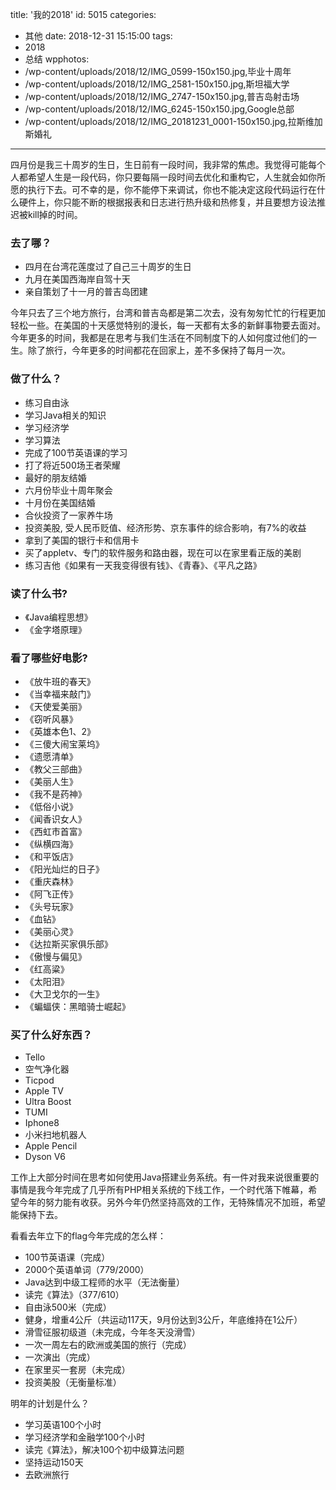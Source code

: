 title: '我的2018'
id: 5015
categories:
  - 其他
date: 2018-12-31 15:15:00
tags:
  - 2018
  - 总结
wpphotos:
  - /wp-content/uploads/2018/12/IMG_0599-150x150.jpg,毕业十周年
  - /wp-content/uploads/2018/12/IMG_2581-150x150.jpg,斯坦福大学
  - /wp-content/uploads/2018/12/IMG_2747-150x150.jpg,普吉岛射击场
  - /wp-content/uploads/2018/12/IMG_6245-150x150.jpg,Google总部
  - /wp-content/uploads/2018/12/IMG_20181231_0001-150x150.jpg,拉斯维加斯婚礼


---

四月份是我三十周岁的生日，生日前有一段时间，我非常的焦虑。我觉得可能每个人都希望人生是一段代码，你只要每隔一段时间去优化和重构它，人生就会如你所愿的执行下去。可不幸的是，你不能停下来调试，你也不能决定这段代码运行在什么硬件上，你只能不断的根据报表和日志进行热升级和热修复，并且要想方设法推迟被kill掉的时间。

### 去了哪？

* 四月在台湾花莲度过了自己三十周岁的生日
* 九月在美国西海岸自驾十天
* 亲自策划了十一月的普吉岛团建

今年只去了三个地方旅行，台湾和普吉岛都是第二次去，没有匆匆忙忙的行程更加轻松一些。在美国的十天感觉特别的漫长，每一天都有太多的新鲜事物要去面对。今年更多的时间，我都是在思考与我们生活在不同制度下的人如何度过他们的一生。除了旅行，今年更多的时间都花在回家上，差不多保持了每月一次。

### 做了什么？

* 练习自由泳
* 学习Java相关的知识
* 学习经济学
* 学习算法
* 完成了100节英语课的学习
* 打了将近500场王者荣耀
* 最好的朋友结婚
* 六月份毕业十周年聚会
* 十月份在美国结婚
* 合伙投资了一家养牛场
* 投资美股, 受人民币贬值、经济形势、京东事件的综合影响，有7%的收益
* 拿到了美国的银行卡和信用卡
* 买了appletv、专门的软件服务和路由器，现在可以在家里看正版的美剧
* 练习吉他《如果有一天我变得很有钱》、《青春》、《平凡之路》

### 读了什么书?

* 《Java编程思想》
* 《金字塔原理》

### 看了哪些好电影?

* 《放牛班的春天》
* 《当幸福来敲门》
* 《天使爱美丽》
* 《窃听风暴》
* 《英雄本色1、2》
* 《三傻大闹宝莱坞》
* 《遗愿清单》
* 《教父三部曲》
* 《美丽人生》
* 《我不是药神》
* 《低俗小说》
* 《闻香识女人》
* 《西虹市首富》
* 《纵横四海》
* 《和平饭店》
* 《阳光灿烂的日子》
* 《重庆森林》
* 《阿飞正传》
* 《头号玩家》
* 《血钻》
* 《美丽心灵》
* 《达拉斯买家俱乐部》
* 《傲慢与偏见》
* 《红高粱》
* 《太阳泪》
* 《大卫戈尔的一生》
* 《蝙蝠侠：黑暗骑士崛起》

### 买了什么好东西？

* Tello
* 空气净化器
* Ticpod
* Apple TV
* Ultra Boost
* TUMI
* Iphone8
* 小米扫地机器人
* Apple Pencil
* Dyson V6

工作上大部分时间在思考如何使用Java搭建业务系统。有一件对我来说很重要的事情是我今年完成了几乎所有PHP相关系统的下线工作，一个时代落下帷幕，希望今年的努力能有收获。另外今年仍然坚持高效的工作，无特殊情况不加班，希望能保持下去。

看看去年立下的flag今年完成的怎么样：

* 100节英语课（完成）
* 2000个英语单词（779/2000）
* Java达到中级工程师的水平（无法衡量）
* 读完《算法》（377/610）
* 自由泳500米（完成）
* 健身，增重4公斤（共运动117天，9月份达到3公斤，年底维持在1公斤）
* 滑雪征服初级道（未完成，今年冬天没滑雪）
* 一次一周左右的欧洲或美国的旅行（完成）
* 一次演出（完成）
* 在家里买一套房（未完成）
* 投资美股（无衡量标准）

明年的计划是什么？

* 学习英语100个小时
* 学习经济学和金融学100个小时
* 读完《算法》，解决100个初中级算法问题
* 坚持运动150天
* 去欧洲旅行


